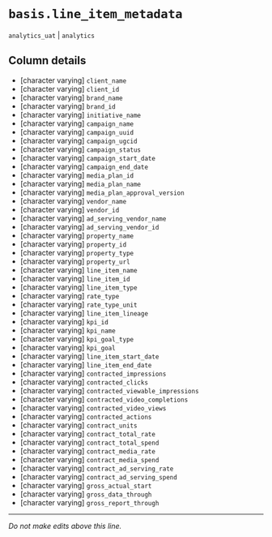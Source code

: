# `basis.line_item_metadata`
`analytics_uat` | `analytics`

## Column details
* [character varying] `client_name`
* [character varying] `client_id`
* [character varying] `brand_name`
* [character varying] `brand_id`
* [character varying] `initiative_name`
* [character varying] `campaign_name`
* [character varying] `campaign_uuid`
* [character varying] `campaign_ugcid`
* [character varying] `campaign_status`
* [character varying] `campaign_start_date`
* [character varying] `campaign_end_date`
* [character varying] `media_plan_id`
* [character varying] `media_plan_name`
* [character varying] `media_plan_approval_version`
* [character varying] `vendor_name`
* [character varying] `vendor_id`
* [character varying] `ad_serving_vendor_name`
* [character varying] `ad_serving_vendor_id`
* [character varying] `property_name`
* [character varying] `property_id`
* [character varying] `property_type`
* [character varying] `property_url`
* [character varying] `line_item_name`
* [character varying] `line_item_id`
* [character varying] `line_item_type`
* [character varying] `rate_type`
* [character varying] `rate_type_unit`
* [character varying] `line_item_lineage`
* [character varying] `kpi_id`
* [character varying] `kpi_name`
* [character varying] `kpi_goal_type`
* [character varying] `kpi_goal`
* [character varying] `line_item_start_date`
* [character varying] `line_item_end_date`
* [character varying] `contracted_impressions`
* [character varying] `contracted_clicks`
* [character varying] `contracted_viewable_impressions`
* [character varying] `contracted_video_completions`
* [character varying] `contracted_video_views`
* [character varying] `contracted_actions`
* [character varying] `contract_units`
* [character varying] `contract_total_rate`
* [character varying] `contract_total_spend`
* [character varying] `contract_media_rate`
* [character varying] `contract_media_spend`
* [character varying] `contract_ad_serving_rate`
* [character varying] `contract_ad_serving_spend`
* [character varying] `gross_actual_start`
* [character varying] `gross_data_through`
* [character varying] `gross_report_through`

-------------------------------------------------------------------------------
*Do not make edits above this line.*
